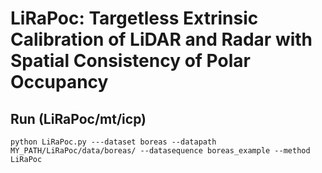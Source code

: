 # LiRaPoc:  Targetless Extrinsic Calibration of LiDAR and Radar with Spatial Consistency of Polar Occupancy
## Run (LiRaPoc/mt/icp)
```
python LiRaPoc.py ---dataset boreas --datapath MY_PATH/LiRaPoc/data/boreas/ --datasequence boreas_example --method LiRaPoc
```
